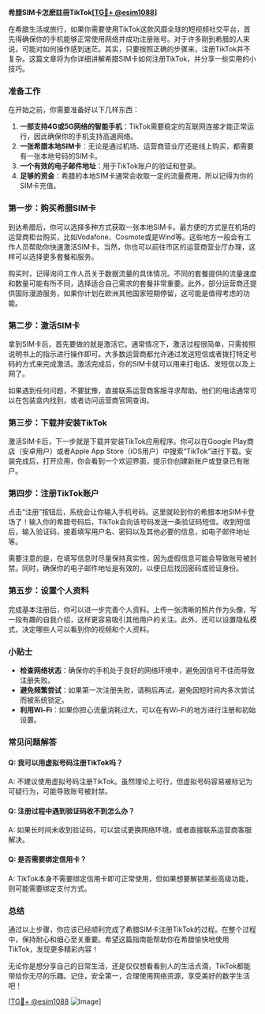 **希腊SIM卡怎麽註冊TikTok[[TG💪+ @esim1088](https://t.me/s/esim1088)]**

在希腊生活或旅行，如果你需要使用TikTok这款风靡全球的短视频社交平台，首先得确保你的手机能够正常使用网络并成功注册账号。对于许多刚到希腊的人来说，可能对如何操作感到迷茫。其实，只要按照正确的步骤来，注册TikTok并不复杂。这篇文章将为你详细讲解希腊SIM卡如何注册TikTok，并分享一些实用的小技巧。

### 准备工作

在开始之前，你需要准备好以下几样东西：

1. **一部支持4G或5G网络的智能手机**：TikTok需要稳定的互联网连接才能正常运行，因此确保你的手机支持高速网络。
2. **一张希腊本地SIM卡**：无论是通过机场、运营商营业厅还是线上购买，都需要有一张本地号码的SIM卡。
3. **一个有效的电子邮件地址**：用于TikTok账户的验证和登录。
4. **足够的资金**：希腊的本地SIM卡通常会收取一定的流量费用，所以记得为你的SIM卡充值。

### 第一步：购买希腊SIM卡

到达希腊后，你可以选择多种方式获取一张本地SIM卡。最方便的方式是在机场的运营商柜台购买，比如Vodafone、Cosmote或是Wind等。这些地方一般会有工作人员帮助你快速激活SIM卡。当然，你也可以前往市区的运营商营业厅办理，这样可以选择更多套餐和服务。

购买时，记得询问工作人员关于数据流量的具体情况。不同的套餐提供的流量速度和数量可能有所不同，选择适合自己需求的套餐非常重要。此外，部分运营商还提供国际漫游服务，如果你计划在欧洲其他国家短期停留，这可能是值得考虑的功能。

### 第二步：激活SIM卡

拿到SIM卡后，首先要做的就是激活它。通常情况下，激活过程很简单，只需按照说明书上的指示进行操作即可。大多数运营商都允许通过发送短信或者拨打特定号码的方式来完成激活。激活完成后，你的SIM卡就可以用来打电话、发短信以及上网了。

如果遇到任何问题，不要犹豫，直接联系运营商客服寻求帮助。他们的电话通常可以在包装盒内找到，或者访问运营商官网查询。

### 第三步：下载并安装TikTok

激活SIM卡后，下一步就是下载并安装TikTok应用程序。你可以在Google Play商店（安卓用户）或者Apple App Store（iOS用户）中搜索“TikTok”进行下载。安装完成后，打开应用，你会看到一个欢迎界面，提示你创建新账户或登录已有账户。

### 第四步：注册TikTok账户

点击“注册”按钮后，系统会让你输入手机号码。这里就轮到你的希腊本地SIM卡登场了！输入你的希腊号码后，TikTok会向该号码发送一条验证码短信。收到短信后，输入验证码，接着填写用户名、密码以及其他必要的信息，如电子邮件地址等。

需要注意的是，在填写信息时尽量保持真实性，因为虚假信息可能会导致账号被封禁。同时，确保你的电子邮件地址是有效的，以便日后找回密码或验证身份。

### 第五步：设置个人资料

完成基本注册后，你可以进一步完善个人资料。上传一张清晰的照片作为头像，写一段有趣的自我介绍，这样更容易吸引其他用户的关注。此外，还可以设置隐私模式，决定哪些人可以看到你的视频和个人资料。

### 小贴士

- **检查网络状态**：确保你的手机处于良好的网络环境中，避免因信号不佳而导致注册失败。
- **避免频繁尝试**：如果第一次注册失败，请稍后再试，避免因短时间内多次尝试而被系统锁定。
- **利用Wi-Fi**：如果你担心流量消耗过大，可以在有Wi-Fi的地方进行注册和初始设置。

### 常见问题解答

#### Q: 我可以用虚拟号码注册TikTok吗？
A: 不建议使用虚拟号码注册TikTok。虽然理论上可行，但虚拟号码容易被标记为可疑行为，可能导致账号被封禁。

#### Q: 注册过程中遇到验证码收不到怎么办？
A: 如果长时间未收到验证码，可以尝试更换网络环境，或者直接联系运营商客服解决。

#### Q: 是否需要绑定信用卡？
A: TikTok本身不需要绑定信用卡即可正常使用，但如果想要解锁某些高级功能，则可能需要绑定支付方式。

### 总结

通过以上步骤，你应该已经顺利完成了希腊SIM卡注册TikTok的过程。在整个过程中，保持耐心和细心至关重要。希望这篇指南能帮助你在希腊愉快地使用TikTok，发现更多精彩内容！

无论你是想分享自己的日常生活，还是仅仅想看看别人的生活点滴，TikTok都能带给你无尽的乐趣。记住，安全第一，合理使用网络资源，享受美好的数字生活吧！

[[TG💪+ @esim1088](https://t.me/s/esim1088) ![Image](https://i.postimg.cc/4NQfJmqS/Snipaste-2025-05-13-00-14-12.png)]